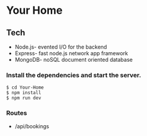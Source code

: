 # Your Home

## Tech
  - Node.js- evented I/O for the backend
  - Express- fast node.js network app framework
  - MongoDB- noSQL document oriented database

### Install the dependencies and start the server.
    $ cd Your-Home
    $ npm install
    $ npm run dev


### Routes

- /api/bookings